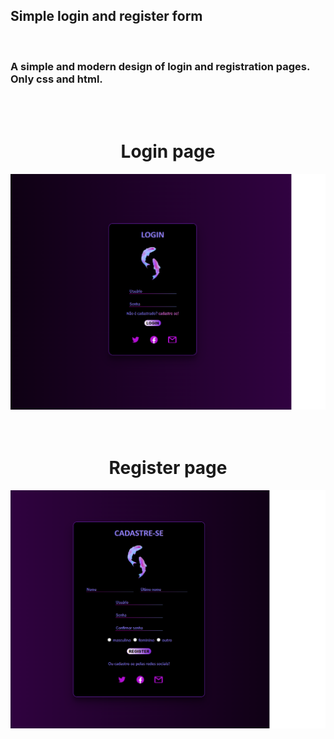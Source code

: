 <h2>Simple login and register form</h2>
<br>
<h3>A simple and modern design of login and registration pages. Only css and html.</h3>

<br>
<br>

<div align="center">
  <h1>Login page</h1>
  <img src="https://github.com/1PauloRod/simple-login-and-register-form/blob/master/login_page.png" width=700px>
</div>
<br>
<br>
  
<div align="center">
  <h1>Register page</h1>
  <img src="https://github.com/1PauloRod/simple-login-and-register-form/blob/master/register_page.png" width=700px>
</div>




